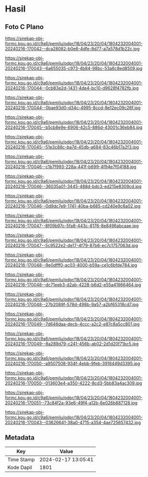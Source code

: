 # Hasil

## Foto C Plano

https://sirekap-obj-formc.kpu.go.id/c9a6/pemilu/pdpr/18/04/23/20/04/1804232004001-20240216-170042--dca28082-b0e6-4dfe-8d77-a7a578d1b22c.jpg

https://sirekap-obj-formc.kpu.go.id/c9a6/pemilu/pdpr/18/04/23/20/04/1804232004001-20240216-170043--6a655035-c973-4b84-98bc-53a6c8ed8509.jpg

https://sirekap-obj-formc.kpu.go.id/c9a6/pemilu/pdpr/18/04/23/20/04/1804232004001-20240216-170044--0cb83e2d-1431-4de4-bc10-d9628f4782fb.jpg

https://sirekap-obj-formc.kpu.go.id/c9a6/pemilu/pdpr/18/04/23/20/04/1804232004001-20240216-170044--0bae93d0-d34c-4995-8ccd-8e12ec09c26f.jpg

https://sirekap-obj-formc.kpu.go.id/c9a6/pemilu/pdpr/18/04/23/20/04/1804232004001-20240216-170045--b5cb8e9e-6906-42c5-886d-43001c36eb84.jpg

https://sirekap-obj-formc.kpu.go.id/c9a6/pemilu/pdpr/18/04/23/20/04/1804232004001-20240216-170045--51e3c88c-ba7d-45db-a684-83c46b17a2f3.jpg

https://sirekap-obj-formc.kpu.go.id/c9a6/pemilu/pdpr/18/04/23/20/04/1804232004001-20240216-170046--c1b7f993-228a-441f-b699-4f94e7f04188.jpg

https://sirekap-obj-formc.kpu.go.id/c9a6/pemilu/pdpr/18/04/23/20/04/1804232004001-20240216-170046--36035a01-3445-488d-bdc3-ed215e8309cd.jpg

https://sirekap-obj-formc.kpu.go.id/c9a6/pemilu/pdpr/18/04/23/20/04/1804232004001-20240216-170046--0d9dc7e9-1741-40ba-b685-cd240e9c6a02.jpg

https://sirekap-obj-formc.kpu.go.id/c9a6/pemilu/pdpr/18/04/23/20/04/1804232004001-20240216-170047--8f09b97c-5fa8-443c-8176-8e8496abcaae.jpg

https://sirekap-obj-formc.kpu.go.id/c9a6/pemilu/pdpr/18/04/23/20/04/1804232004001-20240216-170047--5c9522e2-de17-4f79-87b6-ec7c1757063d.jpg

https://sirekap-obj-formc.kpu.go.id/c9a6/pemilu/pdpr/18/04/23/20/04/1804232004001-20240216-170048--9e0dfff0-ac03-4000-b59a-ce1c6bfde784.jpg

https://sirekap-obj-formc.kpu.go.id/c9a6/pemilu/pdpr/18/04/23/20/04/1804232004001-20240216-170048--dc71eeb3-d2ab-4228-b6d2-e55a41966464.jpg

https://sirekap-obj-formc.kpu.go.id/c9a6/pemilu/pdpr/18/04/23/20/04/1804232004001-20240216-170048--27b2089f-578d-498b-9a57-a2bf65318cd7.jpg

https://sirekap-obj-formc.kpu.go.id/c9a6/pemilu/pdpr/18/04/23/20/04/1804232004001-20240216-170049--7d646daa-decb-4ccc-a2c2-e87c8a5cc801.jpg

https://sirekap-obj-formc.kpu.go.id/c9a6/pemilu/pdpr/18/04/23/20/04/1804232004001-20240216-170049--8a289d79-c241-456b-ab02-2d1d20f71bc5.jpg

https://sirekap-obj-formc.kpu.go.id/c9a6/pemilu/pdpr/18/04/23/20/04/1804232004001-20240216-170050--a9507508-934f-4ebb-9feb-3918449d3395.jpg

https://sirekap-obj-formc.kpu.go.id/c9a6/pemilu/pdpr/18/04/23/20/04/1804232004001-20240216-170050--013603e4-a350-4222-8cd3-5bb83a4ac309.jpg

https://sirekap-obj-formc.kpu.go.id/c9a6/pemilu/pdpr/18/04/23/20/04/1804232004001-20240216-170051--73c84f2a-93e6-49f4-a12b-6e026b887128.jpg

https://sirekap-obj-formc.kpu.go.id/c9a6/pemilu/pdpr/18/04/23/20/04/1804232004001-20240216-170043--03626641-38a0-4715-a354-4ae725657432.jpg


## Metadata

| Key        | Value               |
| ---------- | ------------------- |
| Time Stamp | 2024-02-17 13:05:41 |
| Kode Dapil | 1801                |



